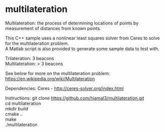# multilateration

Multilateration: the process of determining locations of points by measurement of distances from known points.

This C++ sample uses a nonlinear least squares solver from Ceres to solve for the multilateration problem.  
A Matlab script is also provided to generate some sample data to test with.

Trilateration: 3 beacons  
Multilateration: > 3 beacons  

See below for more on the multilateration problem:
https://en.wikipedia.org/wiki/Multilateration

Dependencies:
Ceres - http://ceres-solver.org/index.html  

Instructions:
git clone https://github.com/hjamal3/multilateration.git  
cd multilateration  
mkdir build  
cmake ..  
make  
./multilateration  
